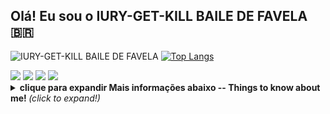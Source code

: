 ## Olá! Eu sou o IURY-GET-KILL BAILE DE FAVELA 🇧🇷

![IURY-GET-KILL BAILE DE FAVELA](https://github-readme-stats.vercel.app/api?username=iury-get-kill&show_icons=true&theme=radical)
[![Top Langs](https://github-readme-stats.vercel.app/api/top-langs/?username=iury-get-kill&layout=compact)](https://github.com/anuraghazra/github-readme-stats)



  <div>    
  <a href = "mailto: henriqueferreira2000ti@gmail.com"><img src="https://img.shields.io/badge/-Gmail-%23EA4335?style=for-the-badge&logo=gmail&logoColor=white" target="_blank"></a>
  <a href="https://www.linkedin.com/in/henrique-ferreira-181845201/" target="_blank"><img src="https://img.shields.io/badge/-LinkedIn-%230077B5?style=for-the-badge&logo=linkedin&logoColor=white" target="_blank"></a>
  <a href="https://www.instagram.com/henrique10_80/" target="_blank"><img src="https://img.shields.io/badge/-Instagram-%23E4405F?style=for-the-badge&logo=instagram&logoColor=white" target="_blank"></a>
    <a href="https://twitter.com/Nemvem31556268" target="_blank"><img src="https://img.shields.io/badge/-Twitter-%6633cc?style=for-the-badge&logo=twitter&logoColor=white" target="_blank"></a>
</div>


<details>
  <summary> <b> clique para expandir Mais informações abaixo -- Things to know about me! </b> <i>(click to expand!)</i> </summary>
  
  <br>
  
  <div align="center">
<h2>palmeiras não tem mundial!!!</h2>
    
 ![Tumblr](https://user-images.githubusercontent.com/57403916/120250207-ae766180-c253-11eb-8809-93f8651cf933.gif)
    
  </div>
  
 <details>
